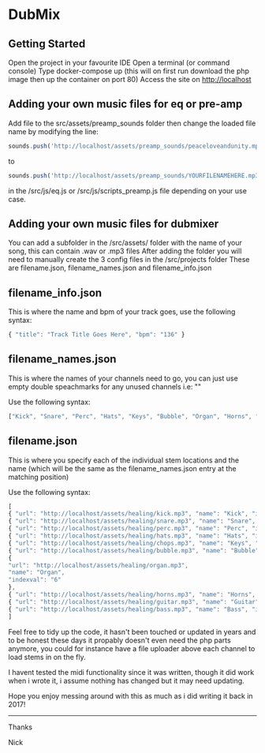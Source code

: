 # DubMix

## Getting Started

Open the project in your favourite IDE
Open a terminal (or command console)
Type docker-compose up (this will on first run download the php image then up the container on port 80)
Access the site on <a href="http://localhost">http://localhost</a>

## Adding your own music files for eq or pre-amp

Add file to the src/assets/preamp_sounds folder then change the loaded file name by modifying the line:

```javascript
sounds.push('http://localhost/assets/preamp_sounds/peaceloveandunity.mp3');
```
to
```javascript
sounds.push('http://localhost/assets/preamp_sounds/YOURFILENAMEHERE.mp3');
```
in the /src/js/eq.js or /src/js/scripts_preamp.js file depending on your use case.

## Adding your own music files for dubmixer

You can add a subfolder in the /src/assets/ folder with the name of your song, this can contain .wav or .mp3 files
After adding the folder you will need to manually create the 3 config files in the /src/projects folder
These are filename.json, filename_names.json and filename_info.json

## filename_info.json

This is where the name and bpm of your track goes, use the following syntax:
```javascript
{ "title": "Track Title Goes Here", "bpm": "136" }
```


## filename_names.json

This is where the names of your channels need to go, you can just use empty double speachmarks for any unused channels
i.e: ""

Use the following syntax:
```javascript
["Kick", "Snare", "Perc", "Hats", "Keys", "Bubble", "Organ", "Horns", "Guitar", "Bass"]
```


## filename.json

This is where you specify each of the individual stem locations and the name (which will be the same as the filename_names.json entry at the matching position)

Use the following syntax:
```javascript
[
{ "url": "http://localhost/assets/healing/kick.mp3", "name": "Kick", "indexval": "0" },
{ "url": "http://localhost/assets/healing/snare.mp3", "name": "Snare", "indexval": "1" },
{ "url": "http://localhost/assets/healing/perc.mp3", "name": "Perc", "indexval": "2" },
{ "url": "http://localhost/assets/healing/hats.mp3", "name": "Hats", "indexval": "3" },
{ "url": "http://localhost/assets/healing/chops.mp3", "name": "Keys", "indexval": "4" },
{ "url": "http://localhost/assets/healing/bubble.mp3", "name": "Bubble", "indexval": "5" },
{
"url": "http://localhost/assets/healing/organ.mp3",
"name": "Organ",
"indexval": "6"
},
{ "url": "http://localhost/assets/healing/horns.mp3", "name": "Horns", "indexval": "7" },
{ "url": "http://localhost/assets/healing/guitar.mp3", "name": "Guitar", "indexval": "8" },
{ "url": "http://localhost/assets/healing/bass.mp3", "name": "Bass", "indexval": "9" }
]
```


Feel free to tidy up the code, it hasn't been touched or updated in years and to be honest these days it propably doesn't even need the php parts anymore, you could for instance have a file uploader above each channel to load stems in on the fly.

I havent tested the midi functionality since it was written, though it did work when i wrote it, i assume nothing has changed but it may need updating.

Hope you enjoy messing around with this as much as i did writing it back in 2017!

---

Thanks

Nick
